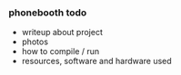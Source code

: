 ### phonebooth todo
* writeup about project
* photos
* how to compile / run
* resources, software and hardware used
